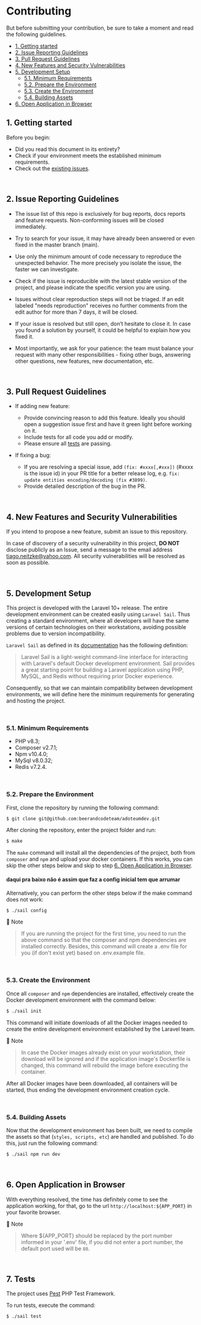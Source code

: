 # Contributing
But before submitting your contribution, be sure to take a moment and read the following guidelines.

- [1. Getting started](#1-getting-started)
- [2. Issue Reporting Guidelines](#2-issue-reporting-guidelines)
- [3. Pull Request Guidelines](#3-pull-request-guidelines)
- [4. New Features and Security Vulnerabilities](#4-new-features-and-security-vulnerabilities)
- [5. Development Setup](#5-development-setup)
    - [5.1. Minimum Requirements](#51-minimum-requirements)
    - [5.2. Prepare the Environment](#52-prepare-the-environment)
    - [5.3. Create the Environment](#53-create-the-environment)
    - [5.4. Building Assets](#54-building-assets)
- [6. Open Application in Browser](#6-open-application-in-browser)

## 1. Getting started

Before you begin:
- Did you read this document in its entirety?
- Check if your environment meets the established minimum requirements.
- Check out the [existing issues](https://github.com/TiagoLemosNeitzke/searchCandidate/issues).

<br />

## 2. Issue Reporting Guidelines

- The issue list of this repo is exclusively for bug reports, docs reports and feature requests. Non-conforming issues will be closed immediately.

- Try to search for your issue, it may have already been answered or even fixed in the master branch (main).

- Use only the minimum amount of code necessary to reproduce the unexpected behavior. The more precisely you isolate the issue, the faster we can investigate.

- Check if the issue is reproducible with the latest stable version of the project, and please indicate the specific version you are using.

- Issues without clear reproduction steps will not be triaged. If an edit labeled "needs reproduction" receives no further comments from the edit author for more than 7 days, it will be closed.

- If your issue is resolved but still open, don’t hesitate to close it. In case you found a solution by yourself, it could be helpful to explain how you fixed it.

- Most importantly, we ask for your patience: the team must balance your request with many other responsibilities - fixing other bugs, answering other questions, new features, new documentation, etc.

<br />

## 3. Pull Request Guidelines
- If adding new feature:
    - Provide convincing reason to add this feature. Ideally you should open a suggestion issue first and have it green light before working on it.
    - Include tests for all code you add or modify.
    - Please ensure all [tests](#7-tests) are passing.

- If fixing a bug:
    - If you are resolving a special issue, add `(fix: #xxxx[,#xxx])` (#xxxx is the issue id) in your PR title for a better release log, e.g. `fix: update entities encoding/decoding (fix #3899)`.
    - Provide detailed description of the bug in the PR.

<br />

## 4. New Features and Security Vulnerabilities

If you intend to propose a new feature, submit an issue to this repository.

In case of discovery of a security vulnerability in this project, **DO NOT** disclose publicly as an Issue, send a message to the email address [tiago.neitzke@yahoo.com](mailto://tiago.neitzke@yahoo.com). All security vulnerabilities will be resolved as soon as possible.

<br />

## 5. Development Setup
This project is developed with the Laravel 10+ release. The entire development environment can be created easily using `Laravel Sail`. Thus creating a standard environment, where all developers will have the same versions of certain technologies on their workstations, avoiding possible problems due to version incompatibility.

`Laravel Sail` as defined in its [documentation](https://laravel.com/docs/10.x/sail) has the following definition:

> Laravel Sail is a light-weight command-line interface for interacting with Laravel's default Docker development environment. Sail provides a great starting point for building a Laravel application using PHP, MySQL, and Redis without requiring prior Docker experience.

Consequently, so that we can maintain compatibility between development environments, we will define here the minimum requirements for generating and hosting the project.

<br />

### 5.1. Minimum Requirements
- PHP v8.3;
- Composer v2.7.1;
- Npm v10.4.0;
- MySql v8.0.32;
- Redis v7.2.4.

<br />

### 5.2. Prepare the Environment
First, clone the repository by running the following command:

```bash
$ git clone git@github.com:beerandcodeteam/adoteumdev.git
```

After cloning the repository, enter the project folder and run:

```bash
$ make
```
The `make` command will install all the dependencies of the project, both from `composer` and `npm` and upload your docker containers. 
If this works, you can skip the other steps below and skip to step [6. Open Application in Browser](#6-open-application-in-browser). 


#### daqui pra baixo não é assim que faz a config inicial tem que arrumar
Alternatively, you can perform the other steps below if the make command does not work:
```bash
$ ./sail config
```

📝 Note
> If you are running the project for the first time, you need to run the above command so that the composer and npm dependencies are installed correctly. Besides, this command will create a .env file for you (if don't exist yet) based on .env.example file.

<br />

### 5.3. Create the Environment
Once all `composer` and `npm` dependencies are installed, effectively create the Docker development environment with the command below:

```bash
$ ./sail init
```

This command will initiate downloads of all the Docker images needed to create the entire development environment established by the Laravel team.

📝 Note
> In case the Docker images already exist on your workstation, their download will be ignored and if the application image's Dockerfile is changed, this command will rebuild the image before executing the container.

After all Docker images have been downloaded, all containers will be started, thus ending the development environment creation cycle.

<br />

### 5.4. Building Assets
Now that the development environment has been built, we need to compile the assets so that (`styles, scripts, etc`)  are handled and published. To do this, just run the following command:

```bash
$ ./sail npm run dev
```

<br />

## 6. Open Application in Browser
With everything resolved, the time has definitely come to see the application working, for that, go to the url `http://localhost:${APP_PORT}` in your favorite browser.

📝 Note
> Where ${APP_PORT} should be replaced by the port number informed in your '.env' file, if you did not enter a port number, the default port used will be `80`.

<br />

## 7. Tests

The project uses [Pest](https://pestphp.com/) PHP Test Framework.

To run tests, execute the command:

```bash
$ ./sail test
```

